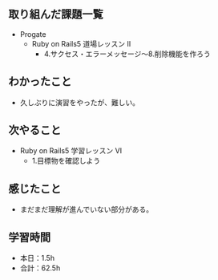 ## 取り組んだ課題一覧
- Progate
  - Ruby on Rails5 道場レッスン II
    - 4.サクセス・エラーメッセージ〜8.削除機能を作ろう
## わかったこと
- 久しぶりに演習をやったが、難しい。
## 次やること
- Ruby on Rails5 学習レッスン Ⅵ
  - 1.目標物を確認しよう
## 感じたこと
- まだまだ理解が進んでいない部分がある。
## 学習時間
- 本日：1.5h
- 合計：62.5h
